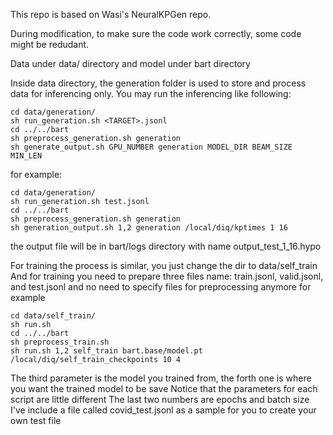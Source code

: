 This repo is based on Wasi's NeuralKPGen repo. 

During modification, to make sure the code work correctly,
some code might be redudant.

Data under data/ directory and model under bart directory

Inside data directory, the generation folder is used to store and 
process data for inferencing only. You may run the inferencing like following:

    cd data/generation/
    sh run_generation.sh <TARGET>.jsonl
    cd ../../bart
    sh preprocess_generation.sh generation
    sh generate_output.sh GPU_NUMBER generation MODEL_DIR BEAM_SIZE MIN_LEN

for example:

    cd data/generation/
    sh run_generation.sh test.jsonl
    cd ../../bart
    sh preprocess_generation.sh generation
    sh generation_output.sh 1,2 generation /local/diq/kptimes 1 16

the output file will be in bart/logs directory with name output_test_1_16.hypo

For training the process is similar, you just change the dir to data/self_train
And for training you need to prepare three files name: train.jsonl, valid.jsonl, and test.jsonl and no need to specify files for preprocessing anymore
for example

    cd data/self_train/
    sh run.sh
    cd ../../bart
    sh preprocess_train.sh
    sh run.sh 1,2 self_train bart.base/model.pt /local/diq/self_train_checkpoints 10 4

The third parameter is the model you trained from, the forth one is where 
you want the trained model to be save
Notice that the parameters for each script are little different
The last two numbers are epochs and batch size
I've include a file called covid_test.jsonl as a sample for you to create your own test file
